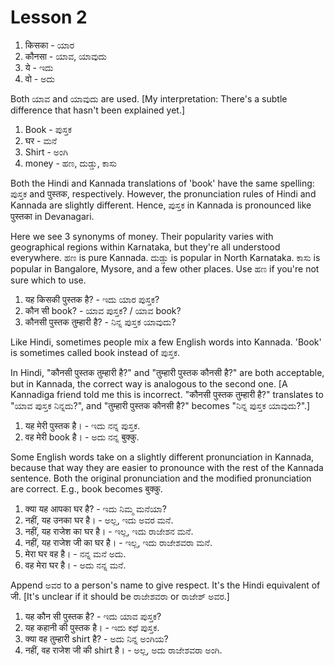 # Lesson 2

1.  किसका - ಯಾರ
2.  कौनसा - ಯಾವ, ಯಾವುದು
3.  ये - ಇದು
4.  वो - ಅದು

Both ಯಾವ and ಯಾವುದು are used. [My interpretation: There's a subtle difference that hasn't been explained yet.]

1.  Book - ಪುಸ್ತಕ
2.  घर - ಮನೆ
3.  Shirt - ಅಂಗಿ
4.  money - ಹಣ, ದುಡ್ಡು, ಕಾಸು

Both the Hindi and Kannada translations of 'book' have the same spelling: ಪುಸ್ತಕ and पुस्तक, respectively. However, the pronunciation rules of Hindi and Kannada are slightly different. Hence, ಪುಸ್ತಕ in Kannada is pronounced like पुस्तका in Devanagari.

Here we see 3 synonyms of money. Their popularity varies with geographical regions within Karnataka, but they're all understood everywhere. ಹಣ is pure Kannada. ದುಡ್ಡು is popular in North Karnataka. ಕಾಸು is popular in Bangalore, Mysore, and a few other places. Use ಹಣ if you're not sure which to use.

1.  यह किसकी पुस्तक है? - ಇದು ಯಾರ ಪುಸ್ತಕ?
2.  कौन सी book? - ಯಾವ ಪುಸ್ತಕ? / ಯಾವ book?
3.  कौनसी पुस्तक तुम्हारी है? - ನಿನ್ನ ಪುಸ್ತಕ ಯಾವುದು?

Like Hindi, sometimes people mix a few English words into Kannada. 'Book' is sometimes called book instead of ಪುಸ್ತಕ.

In Hindi, "कौनसी पुस्तक तुम्हारी है?" and "तुम्हारी पुस्तक कौनसी है?" are both acceptable, but in Kannada, the correct way is analogous to the second one.
[A Kannadiga friend told me this is incorrect. "कौनसी पुस्तक तुम्हारी है?" translates to "ಯಾವ ಪುಸ್ತಕ ನಿನ್ನದು?", and "तुम्हारी पुस्तक कौनसी है?" becomes "ನಿನ್ನ ಪುಸ್ತಕ ಯಾವುದು?".]

1.  यह मेरी पुस्तक है। - ಇದು ನನ್ನ ಪುಸ್ತಕ.
2.  वह मेरी book है। - ಅದು ನನ್ನ बुक्कु.

Some English words take on a slightly different pronunciation in Kannada, because that way they are easier to pronounce with the rest of the Kannada sentence. Both the original pronunciation and the modified pronunciation are correct. E.g., book becomes बुक्कु.

1.  क्या यह आपका घर है? - ಇದು ನಿಮ್ಮ ಮನೆಯಾ?
2.  नहीं, यह उनका घर है। - ಅಲ್ಲ, ಇದು ಅವರ ಮನೆ.
3.  नहीं, यह राजेश का घर है। - ಇಲ್ಲ, ಇದು ರಾಜೇಶನ ಮನೆ.
4.  नहीं, यह राजेश जी का घर है। - ಇಲ್ಲ, ಇದು ರಾಜೇಶವರಾ ಮನೆ.
5.  मेरा घर वह है। - ನನ್ನ ಮನೆ ಅದು.
6.  वह मेरा घर है। - ಅದು ನನ್ನ ಮನೆ.

Append ಅವರ to a person's name to give respect. It's the Hindi equivalent of जी.
[It's unclear if it should be ರಾಜೇಶವರಾ or ರಾಜೇಶ್ ಅವರ.]

1.  यह कौन सी पुस्तक है? - ಇದು ಯಾವ ಪುಸ್ತಕ?
2.  यह कहानी की पुस्तक है। - ಇದು ಕಥೆ ಪುಸ್ತಕ.
3.  क्या वह तुम्हारी shirt है? - ಅದು ನಿನ್ನ ಅಂಗಿಯ?
4.  नहीं, वह राजेश जी की shirt है। - ಅಲ್ಲ, ಅದು ರಾಜೇಶವರಾ ಅಂಗಿ.

<script type="module" src="https://sharmaeklavya2.github.io/trin/trinUI.js?init=true&addCss=true"></script>